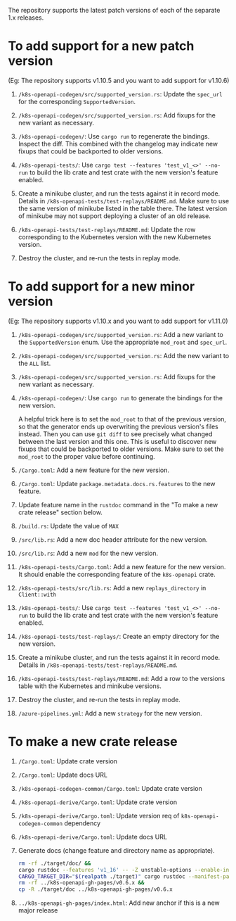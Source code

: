 The repository supports the latest patch versions of each of the separate 1.x releases.


# To add support for a new patch version

(Eg: The repository supports v1.10.5 and you want to add support for v1.10.6)

1. `/k8s-openapi-codegen/src/supported_version.rs`: Update the `spec_url` for the corresponding `SupportedVersion`.

1. `/k8s-openapi-codegen/src/supported_version.rs`: Add fixups for the new variant as necessary.

1. `/k8s-openapi-codegen/`: Use `cargo run` to regenerate the bindings. Inspect the diff. This combined with the changelog may indicate new fixups that could be backported to older versions.

1. `/k8s-openapi-tests/`: Use `cargo test --features 'test_v1_<>' --no-run` to build the lib crate and test crate with the new version's feature enabled.

1. Create a minikube cluster, and run the tests against it in record mode. Details in `/k8s-openapi-tests/test-replays/README.md`. Make sure to use the same version of minikube listed in the table there. The latest version of minikube may not support deploying a cluster of an old release.

1. `/k8s-openapi-tests/test-replays/README.md`: Update the row corresponding to the Kubernetes version with the new Kubernetes version.

1. Destroy the cluster, and re-run the tests in replay mode.


# To add support for a new minor version

(Eg: The repository supports v1.10.x and you want to add support for v1.11.0)

1. `/k8s-openapi-codegen/src/supported_version.rs`: Add a new variant to the `SupportedVersion` enum. Use the appropriate `mod_root` and `spec_url`.

1. `/k8s-openapi-codegen/src/supported_version.rs`: Add the new variant to the `ALL` list.

1. `/k8s-openapi-codegen/src/supported_version.rs`: Add fixups for the new variant as necessary.

1. `/k8s-openapi-codegen/`: Use `cargo run` to generate the bindings for the new version.

   A helpful trick here is to set the `mod_root` to that of the previous version, so that the generator ends up overwriting the previous version's files instead. Then you can use `git diff` to see precisely what changed between the last version and this one. This is useful to discover new fixups that could be backported to older versions. Make sure to set the `mod_root` to the proper value before continuing.

1. `/Cargo.toml`: Add a new feature for the new version.

1. `/Cargo.toml`: Update `package.metadata.docs.rs.features` to the new feature.

1. Update feature name in the `rustdoc` command in the "To make a new crate release" section below.

1. `/build.rs`: Update the value of `MAX`

1. `/src/lib.rs`: Add a new doc header attribute for the new version.

1. `/src/lib.rs`: Add a new `mod` for the new version.

1. `/k8s-openapi-tests/Cargo.toml`: Add a new feature for the new version. It should enable the corresponding feature of the `k8s-openapi` crate.

1. `/k8s-openapi-tests/src/lib.rs`: Add a new `replays_directory` in `Client::with`

1. `/k8s-openapi-tests/`: Use `cargo test --features 'test_v1_<>' --no-run` to build the lib crate and test crate with the new version's feature enabled.

1. `/k8s-openapi-tests/test-replays/`: Create an empty directory for the new version.

1. Create a minikube cluster, and run the tests against it in record mode. Details in `/k8s-openapi-tests/test-replays/README.md`.

1. `/k8s-openapi-tests/test-replays/README.md`: Add a row to the versions table with the Kubernetes and minikube versions.

1. Destroy the cluster, and re-run the tests in replay mode.

1. `/azure-pipelines.yml`: Add a new `strategy` for the new version.


# To make a new crate release

1. `/Cargo.toml`: Update crate version
1. `/Cargo.toml`: Update docs URL
1. `/k8s-openapi-codegen-common/Cargo.toml`: Update crate version
1. `/k8s-openapi-derive/Cargo.toml`: Update crate version
1. `/k8s-openapi-derive/Cargo.toml`: Update version req of `k8s-openapi-codegen-common` dependency
1. `/k8s-openapi-derive/Cargo.toml`: Update docs URL
1. Generate docs (change feature and directory name as appropriate).

    ```sh
    rm -rf ./target/doc/ &&
    cargo rustdoc --features 'v1_16' -- -Z unstable-options --enable-index-page &&
    CARGO_TARGET_DIR="$(realpath ./target)" cargo rustdoc --manifest-path ./k8s-openapi-derive/Cargo.toml -- -Z unstable-options --enable-index-page &&
    rm -rf ../k8s-openapi-gh-pages/v0.6.x &&
    cp -R ./target/doc ../k8s-openapi-gh-pages/v0.6.x
    ```

1. `../k8s-openapi-gh-pages/index.html`: Add new anchor if this is a new major release
